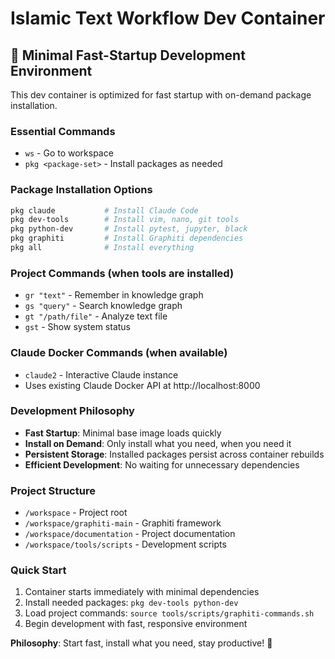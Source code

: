 # Islamic Text Workflow Dev Container

## 🚀 Minimal Fast-Startup Development Environment

This dev container is optimized for fast startup with on-demand package installation.

### Essential Commands
- `ws` - Go to workspace
- `pkg <package-set>` - Install packages as needed

### Package Installation Options
```bash
pkg claude           # Install Claude Code
pkg dev-tools        # Install vim, nano, git tools
pkg python-dev       # Install pytest, jupyter, black
pkg graphiti         # Install Graphiti dependencies
pkg all              # Install everything
```

### Project Commands (when tools are installed)
- `gr "text"` - Remember in knowledge graph
- `gs "query"` - Search knowledge graph  
- `gt "/path/file"` - Analyze text file
- `gst` - Show system status

### Claude Docker Commands (when available)
- `claude2` - Interactive Claude instance
- Uses existing Claude Docker API at http://localhost:8000

### Development Philosophy
- **Fast Startup**: Minimal base image loads quickly
- **Install on Demand**: Only install what you need, when you need it
- **Persistent Storage**: Installed packages persist across container rebuilds
- **Efficient Development**: No waiting for unnecessary dependencies

### Project Structure
- `/workspace` - Project root
- `/workspace/graphiti-main` - Graphiti framework
- `/workspace/documentation` - Project documentation
- `/workspace/tools/scripts` - Development scripts

### Quick Start
1. Container starts immediately with minimal dependencies
2. Install needed packages: `pkg dev-tools python-dev`
3. Load project commands: `source tools/scripts/graphiti-commands.sh`
4. Begin development with fast, responsive environment

**Philosophy**: Start fast, install what you need, stay productive! 🕌